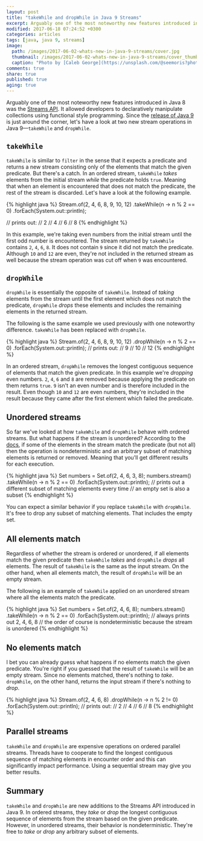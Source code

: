 ```yaml
---
layout: post
title: "takeWhile and dropWhile in Java 9 Streams"
excerpt: Arguably one of the most noteworthy new features introduced in Java 8 was the Streams API. Java 9 offers two new stream operations—takeWhile and dropWhile.
modified: 2017-06-18 07:24:52 +0300
categories: articles
tags: [java, java 9, streams]
image:
  path: /images/2017-06-02-whats-new-in-java-9-streams/cover.jpg
  thumbnail: /images/2017-06-02-whats-new-in-java-9-streams/cover_thumb.jpg
  caption: "Photo by [Caleb George](https://unsplash.com/@seemoris?photo=zZzKLzKP24o)"
comments: true
share: true
published: true
aging: true
---
```


Arguably one of the most noteworthy new features introduced in Java 8 was the [Streams API]({{site.url}}/articles/5-ways-to-create-a-stream-in-java-8/). It allowed developers to declaratively manipulate collections using functional style programming. Since the [release of Java 9](http://www.java9countdown.xyz/ "Countdown to Java 9 Release Date") is just around the corner, let's have a look at two new stream operations in Java 9—`takeWhile` and `dropWhile`.

## `takeWhile`

`takeWhile` is similar to `filter` in the sense that it expects a predicate and returns a new stream consisting only of the elements that match the given predicate. But there's a catch. In an ordered stream, `takeWhile` *takes* elements from the initial stream *while* the predicate holds `true`. Meaning that when an element is encountered that does not match the predicate, the rest of the stream is discarded. Let's have a look at the following example.

{% highlight java %}
Stream.of(2, 4, 6, 8, 9, 10, 12)
    .takeWhile(n -> n % 2 == 0)
    .forEach(System.out::println);

// prints out:
// 2
// 4
// 6
// 8
{% endhighlight %}

In this example, we're taking even numbers from the initial stream until the first odd number is encountered. The stream returned by `takeWhile` contains `2`, `4`, `6`, `8`. It does not contain `9` since it did not match the predicate. Although `10` and `12` are even, they're not included in the returned stream as well because the stream operation was cut off when `9` was encountered.

## `dropWhile`

`dropWhile` is essentially the opposite of `takeWhile`. Instead of *taking* elements from the stream until the first element which does not match the predicate, `dropWhile` *drops* these elements and includes the remaining elements in the returned stream.

The following is the same example we used previously with one noteworthy difference. `takeWhile` has been replaced with `dropWhile`.

{% highlight java %}
Stream.of(2, 4, 6, 8, 9, 10, 12)
    .dropWhile(n -> n % 2 == 0)
    .forEach(System.out::println);
// prints out:
// 9
// 10
// 12
{% endhighlight %}

In an ordered stream, `dropWhile` removes the longest contiguous sequence of elements that match the given predicate. In this example we're *dropping* even numbers. `2`, `4`, `6` and `8` are removed because applying the predicate on them returns `true`. `9` isn't an even number and is therefore included in the result. Even though `10` and `12` are even numbers, they're included in the result because they came after the first element which failed the predicate.

## Unordered streams

So far we've looked at how `takeWhile` and `dropWhile` behave with ordered streams. But what happens if the stream is unordered? According to the [docs](http://download.java.net/java/jdk9/docs/api/java/util/stream/Stream.html), if some of the elements in the stream match the predicate (but not all) then the operation is nondeterministic and an arbitrary subset of matching elements is returned or removed. Meaning that you'll get different results for each execution.

{% highlight java %}
Set<Integer> numbers = Set.of(2, 4, 6, 3, 8);
numbers.stream()
    .takeWhile(n -> n % 2 == 0)
    .forEach(System.out::println);
// prints out a different subset of matching elements every time
// an empty set is also a subset
{% endhighlight %}

You can expect a similar behavior if you replace `takeWhile` with `dropWhile`. It's free to drop any subset of matching elements. That includes the empty set.

## All elements match

Regardless of whether the stream is ordered or unordered, if all elements match the given predicate then `takeWhile` *takes* and `dropWhile` *drops* all elements. The result of `takeWhile` is the same as the input stream. On the other hand, when all elements match, the result of `dropWhile` will be an empty stream.

The following is an example of `takeWhile` applied on an unordered stream where all the elements match the predicate.

{% highlight java %}
Set<Integer> numbers = Set.of(2, 4, 6, 8);
numbers.stream()
    .takeWhile(n -> n % 2 == 0)
    .forEach(System.out::println);
// always prints out 2, 4, 6, 8
// the order of course is nondeterministic because the stream is unordered
{% endhighlight %}

## No elements match

I bet you can already guess what happens if no elements match the given predicate. You're right if you guessed that the result of `takeWhile` will be an empty stream. Since no elements matched, there's nothing to *take*. `dropWhile`, on the other hand, returns the input stream if there's nothing to *drop*.

{% highlight java %}
Stream.of(2, 4, 6, 8)
    .dropWhile(n -> n % 2 != 0)
    .forEach(System.out::println);
// prints out:
// 2
// 4
// 6
// 8
{% endhighlight %}

## Parallel streams

`takeWhile` and `dropWhile` are expensive operations on ordered parallel streams. Threads have to cooperate to find the longest contiguous sequence of matching elements in encounter order and this can significantly impact performance. Using a sequential stream may give you better results.

## Summary

`takeWhile` and `dropWhile` are new additions to the Streams API introduced in Java 9. In ordered streams, they *take* or *drop* the longest contiguous sequence of elements from the stream based on the given predicate. However, in unordered streams, their behavior is nondeterministic. They're free to *take* or *drop* any arbitrary subset of elements.
